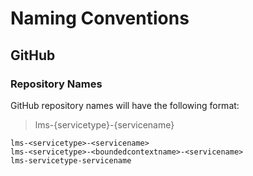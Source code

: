 # Naming Conventions

## GitHub

### Repository Names

GitHub repository names will have the following format:

> lms-{servicetype}-{servicename}



```
lms-<servicetype>-<servicename>
lms-<servicetype>-<boundedcontextname>-<servicename>
lms-servicetype-servicename
```

